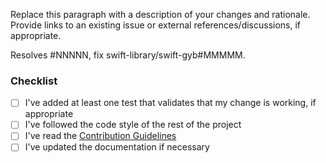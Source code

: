 <!--
Thanks for contributing to the Swift Gyb!

If this pull request adds new API, please add '?template=new.md'
to the URL to switch to the appropriate template.

Before you submit your request, please replace the paragraph
below with the relevant details, and complete the steps in the
checklist by placing an 'x' in each box:

- [x] I've completed this task
- [ ] This task isn't completed
-->

<!-- What's in this pull request? -->
Replace this paragraph with a description of your changes and rationale. Provide links to an existing issue or external references/discussions, if appropriate.

<!--
If this pull request resolves any GitHub issues, link them.
For information about linking a pull request to an issue, see:
https://docs.github.com/issues/tracking-your-work-with-issues/linking-a-pull-request-to-an-issue
-->
Resolves #NNNNN, fix swift-library/swift-gyb#MMMMM.

### Checklist
- [ ] I've added at least one test that validates that my change is working, if appropriate
- [ ] I've followed the code style of the rest of the project
- [ ] I've read the [Contribution Guidelines](https://github.com/swift-library/swift-gyb/blob/main/CONTRIBUTING.md)
- [ ] I've updated the documentation if necessary
